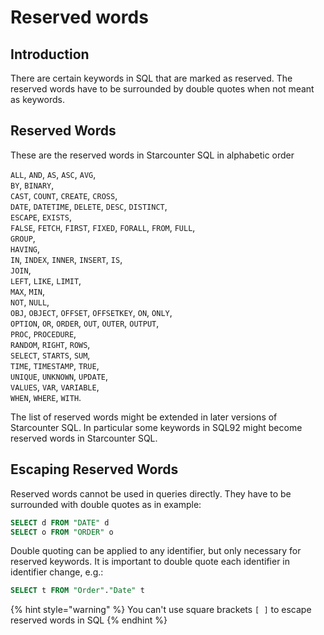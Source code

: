# Reserved words

## Introduction

There are certain keywords in SQL that are marked as reserved. The reserved words have to be surrounded by double quotes when not meant as keywords.

## Reserved Words

These are the reserved words in Starcounter SQL in alphabetic order

`ALL`, `AND`, `AS`, `ASC`, `AVG`,  
`BY`, `BINARY`,  
`CAST`, `COUNT`, `CREATE`, `CROSS`,  
`DATE`, `DATETIME`, `DELETE`, `DESC`, `DISTINCT`,  
`ESCAPE`, `EXISTS`,  
`FALSE`, `FETCH`, `FIRST`, `FIXED`, `FORALL`, `FROM`, `FULL`,  
`GROUP`,  
`HAVING`,  
`IN`, `INDEX`, `INNER`, `INSERT`, `IS`,  
`JOIN`,  
`LEFT`, `LIKE`, `LIMIT`,  
`MAX`, `MIN`,  
`NOT`, `NULL`,  
`OBJ`, `OBJECT`, `OFFSET`, `OFFSETKEY`, `ON`, `ONLY`,  
`OPTION`, `OR`, `ORDER`, `OUT`, `OUTER`, `OUTPUT`,  
`PROC`, `PROCEDURE`,  
`RANDOM`, `RIGHT`, `ROWS`,  
`SELECT`, `STARTS`, `SUM`,  
`TIME`, `TIMESTAMP`, `TRUE`,  
`UNIQUE`, `UNKNOWN`, `UPDATE`,  
`VALUES`, `VAR`, `VARIABLE`,  
`WHEN`, `WHERE`, `WITH`.

The list of reserved words might be extended in later versions of Starcounter SQL. In particular some keywords in SQL92 might become reserved words in Starcounter SQL.

## Escaping Reserved Words

Reserved words cannot be used in queries directly. They have to be surrounded with double quotes as in example:

```sql
SELECT d FROM "DATE" d
SELECT o FROM "ORDER" o
```

Double quoting can be applied to any identifier, but only necessary for reserved keywords. It is important to double quote each identifier in identifier change, e.g.:

```sql
SELECT t FROM "Order"."Date" t
```

{% hint style="warning" %}
You can't use square brackets `[ ]` to escape reserved words in SQL
{% endhint %}

